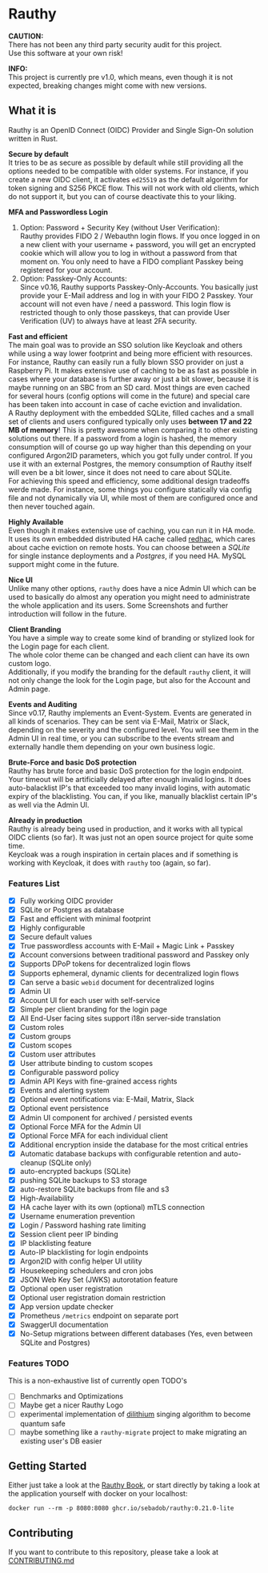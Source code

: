 # Rauthy

**CAUTION:**  
There has not been any third party security audit for this project.  
Use this software at your own risk!

**INFO:**  
This project is currently pre v1.0, which means, even though it is not expected, breaking changes might come
with new versions.

## What it is

Rauthy is an OpenID Connect (OIDC) Provider and Single Sign-On solution written in Rust.

**Secure by default**  
It tries to be as secure as possible by default while still providing all the options needed to be compatible with
older systems. For instance, if you create a new OIDC client, it activates `ed25519` as the default algorithm for
token signing and S256 PKCE flow. This will not work with old clients, which do not support it, but you can of course
deactivate this to your liking.

**MFA and Passwordless Login**  
1. Option: Password + Security Key (without User Verification):  
Rauthy provides FIDO 2 / Webauthn login flows. If you once logged in on a new client with your username + password, you
will get an encrypted cookie which will allow you to log in without a password from that moment on. You only need to
have a FIDO  compliant Passkey being registered for your account.
2. Option: Passkey-Only Accounts:  
Since v0.16, Rauthy supports Passkey-Only-Accounts. You basically just provide your E-Mail address and log in with your
FIDO 2 Passkey. Your account will not even have / need a password. This login flow is restricted though to only those
passkeys, that can provide User Verification (UV) to always have at least 2FA security.  

**Fast and efficient**  
The main goal was to provide an SSO solution like Keycloak and others while using a way lower footprint
and being more efficient with resources. For instance, Rauthy can easily run a fully blown SSO provider on just a
Raspberry Pi. It makes extensive use of caching to be as fast as possible in cases where your database is further
away or just a bit slower, because it is maybe running on an SBC from an SD card. Most things are even cached
for several hours (config options will come in the future) and special care has been taken into account in case of cache
eviction and invalidation.<br />
A Rauthy deployment with the embedded SQLite, filled caches and a small set of clients and users configured typically
only uses **between 17 and 22 MB of memory**! This is pretty awesome when comparing it to other existing solutions
out there. If a password from a login is hashed, the memory consumption will of course go up way higher than this
depending on your configured Argon2ID parameters, which you got fully under control. If you use it with an external
Postgres, the memory consumption of Rauthy itself will even be a bit lower, since it does not need to care about SQLite.
<br />
For achieving this speed and efficiency, some additional design tradeoffs werde made. For instance, some things you
configure statically via config file and not dynamically via UI, while most of them are configured once and then never
touched again.

**Highly Available**  
Even though it makes extensive use of caching, you can run it in HA mode. It uses its own embedded distributed HA cache
called [redhac](https://crates.io/crates/redhac), which cares about cache eviction on remote hosts.
You can choose between a *SQLite* for single instance deployments and a *Postgres*, if you need HA. MySQL support might
come in the future.

**Nice UI**  
Unlike many other options, `rauthy` does have a nice Admin UI which can be used to basically do almost any operation you
might need to administrate the whole application and its users. Some Screenshots and further introduction will follow
in the future.

**Client Branding**  
You have a simple way to create some kind of branding or stylized look for the Login page for each client.  
The whole color theme can be changed and each client can have its own custom logo.  
Additionally, if you modify the branding for the default `rauthy` client, it will not only change the look for the Login
page, but also for the Account and Admin page.

**Events and Auditing**  
Since v0.17, Rauthy implements an Event-System. Events are generated in all kinds of scenarios. They can be sent via
E-Mail, Matrix or Slack, depending on the severity and the configured level. You will see them in the Admin UI in real 
time, or you can subscribe to the events stream and externally handle them depending on your own business logic.

**Brute-Force and basic DoS protection**  
Rauthy has brute force and basic DoS protection for the login endpoint. Your timeout will be artificially delayed after
enough invalid logins. It does auto-balacklist IP's that exceeded too many invalid logins, with automatic
expiry of the blacklisting. You can, if you like, manually blacklist certain IP's as well via the Admin UI.

**Already in production**  
Rauthy is already being used in production, and it works with all typical OIDC clients (so far). It was just not an
open source project for quite some time.  
Keycloak was a rough inspiration in certain places and if something is working with Keycloak, it does with `rauthy` too
(again, so far).

### Features List

- [x] Fully working OIDC provider
- [x] SQLite or Postgres as database
- [x] Fast and efficient with minimal footprint
- [x] Highly configurable
- [x] Secure default values
- [x] True passwordless accounts with E-Mail + Magic Link + Passkey
- [x] Account conversions between traditional password and Passkey only
- [x] Supports DPoP tokens for decentralized login flows
- [x] Supports ephemeral, dynamic clients for decentralized login flows
- [x] Can serve a basic `webid` document for decentralized logins
- [x] Admin UI
- [x] Account UI for each user with self-service
- [x] Simple per client branding for the login page
- [x] All End-User facing sites support i18n server-side translation
- [x] Custom roles
- [x] Custom groups
- [x] Custom scopes
- [x] Custom user attributes
- [x] User attribute binding to custom scopes
- [x] Configurable password policy
- [x] Admin API Keys with fine-grained access rights
- [x] Events and alerting system
- [x] Optional event notifications via: E-Mail, Matrix, Slack
- [x] Optional event persistence
- [x] Admin UI component for archived / persisted events
- [x] Optional Force MFA for the Admin UI
- [x] Optional Force MFA for each individual client
- [x] Additional encryption inside the database for the most critical entries
- [x] Automatic database backups with configurable retention and auto-cleanup (SQLite only)
- [x] auto-encrypted backups (SQLite)
- [x] pushing SQLite backups to S3 storage
- [x] auto-restore SQLite backups from file and s3
- [x] High-Availability
- [x] HA cache layer with its own (optional) mTLS connection
- [x] Username enumeration prevention
- [x] Login / Password hashing rate limiting
- [x] Session client peer IP binding
- [x] IP blacklisting feature
- [x] Auto-IP blacklisting for login endpoints
- [x] Argon2ID with config helper UI utility
- [x] Housekeeping schedulers and cron jobs
- [x] JSON Web Key Set (JWKS) autorotation feature
- [x] Optional open user registration
- [x] Optional user registration domain restriction
- [x] App version update checker
- [x] Prometheus `/metrics` endpoint on separate port
- [x] SwaggerUI documentation
- [x] No-Setup migrations between different databases (Yes, even between SQLite and Postgres)

### Features TODO

This is a non-exhaustive list of currently open TODO's

- [ ] Benchmarks and Optimizations
- [ ] Maybe get a nicer Rauthy Logo
- [ ] experimental implementation of [dilithium](https://pq-crystals.org/dilithium/) singing algorithm to become quantum safe
- [ ] maybe something like a `rauthy-migrate` project to make migrating an existing user's DB easier

## Getting Started

Either just take a look at the [Rauthy Book](https://sebadob.github.io/rauthy/), or start directly by taking a look at
the application yourself with docker on your localhost:

```
docker run --rm -p 8080:8080 ghcr.io/sebadob/rauthy:0.21.0-lite
```

## Contributing

If you want to contribute to this repository, please take a look at
[CONTRIBUTING.md](https://github.com/sebadob/rauthy/blob/main/CONTRIBUTING.md)
